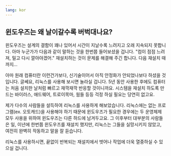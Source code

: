 ```yaml
---
lang: kor
---
```





<h2>윈도우즈는 왜 날이갈수록 버벅대나요?</h2>

윈도우즈는 설계의 결함이 꽤나 있어서 시간이 지날수록 느려지고 오래 지속되지 못합니다. 아마 누군가가 다음과 같이 말하는 것을 한번쯤 들어보셨을 겁니다. "컴이 점점 느려져, 밀고 다시 깔아야겠어." 재설치하는 것이 문제를 해결해 주긴 합니다. 다음 재설치 때까지...

아마 원래 컴퓨터란 이런건가보다, 신기술이어서 아직 안정화가 안되었나보다 하셨을 것입니다. 글쎄요, 리눅스를 사용해 보시면 놀라실 겁니다. 5년 동안 사용한 후에도 컴퓨터는 처음 설치한 날처럼 빠르고 재깍재깍 반응할 것이니까요. 시스템을 재설치 하도록 만드는 바이러스, 애드웨어, 트로이목마, 웜들 등등 걱정 하실 필요는 당연히 없고요. 

제가 다수의 사람들을 설득하여 리눅스를 사용하게 해보았습니다. 리눅스에는 없는 프로그램(ex. 오토캐드)을 사용해야 하기 때문에 윈도우즈가 필요한 경우에는 두 운영체제 모두 사용을 위하여 윈도우즈는 다른 하드에 남겨두고요. 그 이후부터 대부분의 사람들은 일, 이년에 한번쯤 윈도우즈를 재설치 했지만, 리눅스는 그들을 실망시키지 않았고, 여전히 완벽히 작동하고 말을 잘 듣습니다.

리눅스를 사용하시면, 끝없이 반복되는 재설치에서 벗어나 작업에 더욱 열중하실 수 있으실 겁니다.




